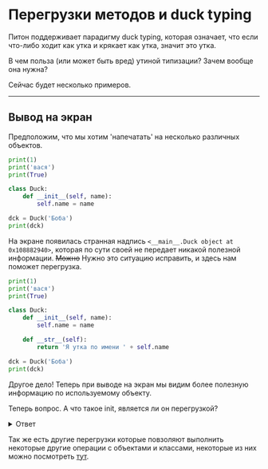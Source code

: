 # Перегрузки методов и duck typing

Питон поддерживает парадигму duck typing, которая означает, что если что-либо ходит как утка и крякает как утка, значит это утка.

В чем польза (или может быть вред) утиной типизации? Зачем вообще она нужна?

Сейчас будет несколько примеров.

---

## Вывод на экран

Предположим, что мы хотим 'напечатать' на несколько различных объектов.

```python
print(1)
print('вася')
print(True)

class Duck:
    def __init__(self, name):
        self.name = name

dck = Duck('Боба')
print(dck)
```

На экране появилась странная надпись `<__main__.Duck object at 0x108882940>`, которая по сути своей не передает никакой полезной информации. ~~Можно~~ Нужно это ситуацию исправить, и здесь нам поможет перегрузка.


```python
print(1)
print('вася')
print(True)

class Duck:
    def __init__(self, name):
        self.name = name

    def __str__(self):
        return 'Я утка по имени ' + self.name

dck = Duck('Боба')
print(dck)
```

Другое дело! Теперь при выводе на экран мы видим более полезную информацию по используемому объекту.

Теперь вопрос. А что такое init, является ли он перегрузкой?

<details>
<summary>Ответ</summary>
<p>

Да, метод  __init__() тоже является перегрузкой, и перегружает конструктор класса.
Эта строка - вызов конструктора:
```python
dck = Duck('Боба')
```

</p>
</details>

Так же есть другие перегрузки которые повзоляют выполнить некоторые другие операции с объектами и классами, некоторые из них можно посмотреть [тут](https://pythonworld.ru/osnovy/peregruzka-operatorov.html).
